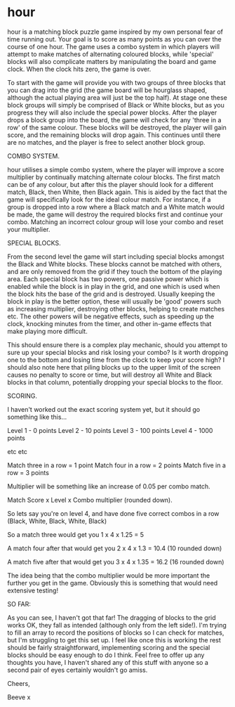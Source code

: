 # hour

hour is a matching block puzzle game inspired by my own personal fear of time running out. Your goal is to score as many points as you can over the course of one hour. The game uses a combo system in which players will attempt to make matches of alternating coloured blocks, while 'special' blocks will also complicate matters by manipulating the board and game clock. When the clock hits zero, the game is over.

To start with the game will provide you with two groups of three blocks that you can drag into the grid (the game board will be hourglass shaped, although the actual playing area will just be the top half). At stage one these block groups will simply be comprised of Black or White blocks, but as you progress they will also include the special power blocks. After the player drops a block group into the board, the game will check for any 'three in a row' of the same colour. These blocks will be destroyed, the player will gain score, and the remaining blocks will drop again. This continues until there are no matches, and the player is free to select another block group.

COMBO SYSTEM.

hour utilises a simple combo system, where the player will improve a score multiplier by continually matching alternate colour blocks. The first match can be of any colour, but after this the player should look for a different match, Black, then White, then Black again. This is aided by the fact that the game will specifically look for the ideal colour match. For instance, if a group is dropped into a row where a Black match and a White match would be made, the game will destroy the required blocks first and continue your combo. Matching an incorrect colour group will lose your combo and reset your multiplier.

SPECIAL BLOCKS.

From the second level the game will start including special blocks amongst the Black and White blocks. These blocks cannot be matched with others, and are only removed from the grid if they touch the bottom of the playing area. Each special block has two powers, one passive power which is enabled while the block is in play in the grid, and one which is used when the block hits the base of the grid and is destroyed. Usually keeping the block in play is the better option, these will usually be 'good' powers such as increasing multiplier, destroying other blocks, helping to create matches etc. The other powers will be negative effects, such as speeding up the clock, knocking minutes from the timer, and other in-game effects that make playing more difficult.

This should ensure there is a complex play mechanic, should you attempt to sure up your special blocks and risk losing your combo? Is it worth dropping one to the bottom and losing time from the clock to keep your score high? I should also note here that piling blocks up to the upper limit of the screen causes no penalty to score or time, but will destroy all White and Black blocks in that column, potentially dropping your special blocks to the floor.

SCORING.

I haven't worked out the exact scoring system yet, but it should go something like this...

Level 1 - 0 points
Level 2 - 10 points
Level 3 - 100 points
Level 4 - 1000 points

etc etc

Match three in a row = 1 point
Match four in a row = 2 points
Match five in a row = 3 points

Multiplier will be something like an increase of 0.05 per combo match.

Match Score x Level x Combo multiplier (rounded down).

So lets say you're on level 4, and have done five correct combos in a row (Black, White, Black, White, Black)

So a match three would get you 1 x 4 x 1.25 =  5

A match four after that would get you 2 x 4 x 1.3 = 10.4 (10 rounded down)

A match five after that would get you 3 x 4 x 1.35 = 16.2 (16 rounded down)

The idea being that the combo multiplier would be more important the further you get in the game. Obviously this is something that would need extensive testing!


SO FAR:

As you can see, I haven't got that far! The dragging of blocks to the grid works OK, they fall as intended (although only from the left side!). I'm trying to fill an array to record the positions of blocks so I can check for matches, but I'm struggling to get this set up. I feel like once this is working the rest should be fairly straightforward, implementing scoring and the special blocks should be easy enough to do I think. Feel free to offer up any thoughts you have, I haven't shared any of this stuff with anyone so a second pair of eyes certainly wouldn't go amiss.

Cheers,

Beeve x

